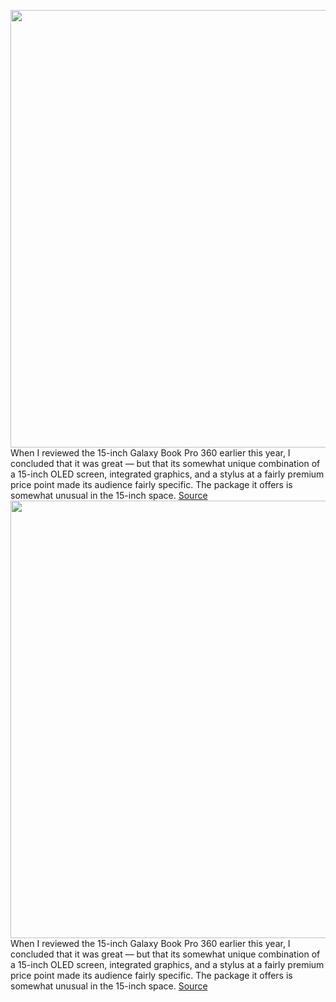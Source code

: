 <img src='https://cdn.vox-cdn.com/thumbor/v0f2Pcn--9DYp8aQTduOz4-JAkI=/0x0:2040x1360/1200x800/filters:focal(857x517:1183x843)/cdn.vox-cdn.com/uploads/chorus_image/image/70236195/akrales_211102_4817_0008.0.jpg' width='700px' /><br/>
When I reviewed the 15-inch Galaxy Book Pro 360 earlier this year, I concluded that it was great — but that its somewhat unique combination of a 15-inch OLED screen, integrated graphics, and a stylus at a fairly premium price point made its audience fairly specific. The package it offers is somewhat unusual in the 15-inch space.
<a href='https://www.theverge.com/22820568/samsung-galaxy-book-pro-13-inch-review'> Source <a/><img src='https://cdn.vox-cdn.com/thumbor/v0f2Pcn--9DYp8aQTduOz4-JAkI=/0x0:2040x1360/1200x800/filters:focal(857x517:1183x843)/cdn.vox-cdn.com/uploads/chorus_image/image/70236195/akrales_211102_4817_0008.0.jpg' width='700px' /><br/>
When I reviewed the 15-inch Galaxy Book Pro 360 earlier this year, I concluded that it was great — but that its somewhat unique combination of a 15-inch OLED screen, integrated graphics, and a stylus at a fairly premium price point made its audience fairly specific. The package it offers is somewhat unusual in the 15-inch space.
<a href='https://www.theverge.com/22820568/samsung-galaxy-book-pro-13-inch-review'> Source <a/>